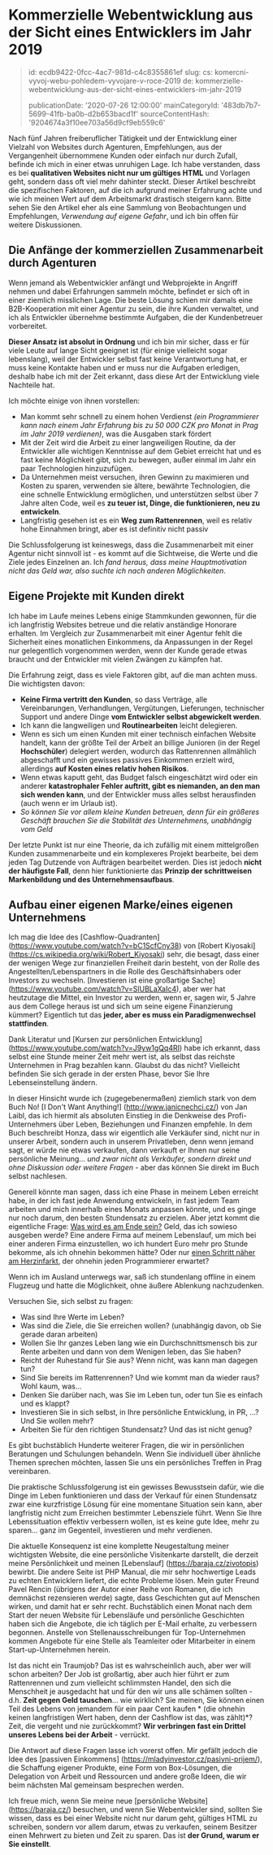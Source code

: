 Kommerzielle Webentwicklung aus der Sicht eines Entwicklers im Jahr 2019
========================================================================

> id: ecdb9422-0fcc-4ac7-981d-c4c8355861ef
> slug:
> 	cs: komercni-vyvoj-webu-pohledem-vyvojare-v-roce-2019
> 	de: kommerzielle-webentwicklung-aus-der-sicht-eines-entwicklers-im-jahr-2019
> 
> publicationDate: '2020-07-26 12:00:00'
> mainCategoryId: '483db7b7-5699-41fb-ba0b-d2b653bacd1f'
> sourceContentHash: '9204674a3f10ee703a56d9cf9eb559c6'

Nach fünf Jahren freiberuflicher Tätigkeit und der Entwicklung einer Vielzahl von Websites durch Agenturen, Empfehlungen, aus der Vergangenheit übernommene Kunden oder einfach nur durch Zufall, befinde ich mich in einer etwas unruhigen Lage. Ich habe verstanden, dass es bei **qualitativen Websites nicht nur um gültiges HTML** und Vorlagen geht, sondern dass oft viel mehr dahinter steckt. Dieser Artikel beschreibt die spezifischen Faktoren, auf die ich aufgrund meiner Erfahrung achte und wie ich meinen Wert auf dem Arbeitsmarkt drastisch steigern kann. Bitte sehen Sie den Artikel eher als eine Sammlung von Beobachtungen und Empfehlungen, *Verwendung auf eigene Gefahr*, und ich bin offen für weitere Diskussionen.

Die Anfänge der kommerziellen Zusammenarbeit durch Agenturen
-----------------------------------------

Wenn jemand als Webentwickler anfängt und Webprojekte in Angriff nehmen und dabei Erfahrungen sammeln möchte, befindet er sich oft in einer ziemlich misslichen Lage. Die beste Lösung schien mir damals eine B2B-Kooperation mit einer Agentur zu sein, die ihre Kunden verwaltet, und ich als Entwickler übernehme bestimmte Aufgaben, die der Kundenbetreuer vorbereitet.

**Dieser Ansatz ist absolut in Ordnung** und ich bin mir sicher, dass er für viele Leute auf lange Sicht geeignet ist (für einige vielleicht sogar lebenslang), weil der Entwickler selbst fast keine Verantwortung hat, er muss keine Kontakte haben und er muss nur die Aufgaben erledigen, deshalb habe ich mit der Zeit erkannt, dass diese Art der Entwicklung viele Nachteile hat.

Ich möchte einige von ihnen vorstellen:

- Man kommt sehr schnell zu einem hohen Verdienst *(ein Programmierer kann nach einem Jahr Erfahrung bis zu 50 000 CZK pro Monat in Prag im Jahr 2019 verdienen)*, was die Ausgaben stark fördert
- Mit der Zeit wird die Arbeit zu einer langweiligen Routine, da der Entwickler alle wichtigen Kenntnisse auf dem Gebiet erreicht hat und es fast keine Möglichkeit gibt, sich zu bewegen, außer einmal im Jahr ein paar Technologien hinzuzufügen.
- Da Unternehmen meist versuchen, ihren Gewinn zu maximieren und Kosten zu sparen, verwenden sie ältere, bewährte Technologien, die eine schnelle Entwicklung ermöglichen, und unterstützen selbst über 7 Jahre alten Code, weil es **zu teuer ist, Dinge, die funktionieren, neu zu entwickeln**.
- Langfristig gesehen ist es ein **Weg zum Rattenrennen**, weil es relativ hohe Einnahmen bringt, aber es ist definitiv nicht passiv

Die Schlussfolgerung ist keineswegs, dass die Zusammenarbeit mit einer Agentur nicht sinnvoll ist - es kommt auf die Sichtweise, die Werte und die Ziele jedes Einzelnen an. Ich *fand heraus, dass meine Hauptmotivation nicht das Geld war, also suchte ich nach anderen Möglichkeiten*.

Eigene Projekte mit Kunden direkt
----------------------------------

Ich habe im Laufe meines Lebens einige Stammkunden gewonnen, für die ich langfristig Websites betreue und die relativ anständige Honorare erhalten. Im Vergleich zur Zusammenarbeit mit einer Agentur fehlt die Sicherheit eines monatlichen Einkommens, da Anpassungen in der Regel nur gelegentlich vorgenommen werden, wenn der Kunde gerade etwas braucht und der Entwickler mit vielen Zwängen zu kämpfen hat.

Die Erfahrung zeigt, dass es viele Faktoren gibt, auf die man achten muss. Die wichtigsten davon:

- **Keine Firma vertritt den Kunden**, so dass Verträge, alle Vereinbarungen, Verhandlungen, Vergütungen, Lieferungen, technischer Support und andere Dinge **vom Entwickler selbst abgewickelt werden**.
- Ich kann die langweiligen und **Routinearbeiten** leicht delegieren.
- Wenn es sich um einen Kunden mit einer technisch einfachen Website handelt, kann der größte Teil der Arbeit an billige Junioren (in der Regel **Hochschüler**) delegiert werden, wodurch das Rattenrennen allmählich abgeschafft und ein gewisses passives Einkommen erzielt wird, allerdings **auf Kosten eines relativ hohen Risikos**.
- Wenn etwas kaputt geht, das Budget falsch eingeschätzt wird oder ein anderer **katastrophaler Fehler auftritt, gibt es niemanden, an den man sich wenden kann**, und der Entwickler muss alles selbst herausfinden (auch wenn er im Urlaub ist).
- *So können Sie vor allem kleine Kunden betreuen, denn für ein größeres Geschäft brauchen Sie die Stabilität des Unternehmens, unabhängig vom Geld*

Der letzte Punkt ist nur eine Theorie, da ich zufällig mit einem mittelgroßen Kunden zusammenarbeite und ein komplexeres Projekt bearbeite, bei dem jeden Tag Dutzende von Aufträgen bearbeitet werden. Dies ist jedoch **nicht der häufigste Fall**, denn hier funktionierte das **Prinzip der schrittweisen Markenbildung und des Unternehmensaufbaus**.

Aufbau einer eigenen Marke/eines eigenen Unternehmens
-------------------------------------

Ich mag die Idee des [Cashflow-Quadranten] (https://www.youtube.com/watch?v=bC1ScfCny38) von [Robert Kiyosaki] (https://cs.wikipedia.org/wiki/Robert_Kiyosaki) sehr, die besagt, dass einer der wenigen Wege zur finanziellen Freiheit darin besteht, von der Rolle des Angestellten/Lebenspartners in die Rolle des Geschäftsinhabers oder Investors zu wechseln. [Investieren ist eine großartige Sache] (https://www.youtube.com/watch?v=SlUBLaXaIc4), aber wer hat heutzutage die Mittel, ein Investor zu werden, wenn er, sagen wir, 5 Jahre aus dem College heraus ist und sich um seine eigene Finanzierung kümmert? Eigentlich tut das **jeder, aber es muss ein Paradigmenwechsel stattfinden**.

Dank Literatur und [Kursen zur persönlichen Entwicklung] (https://www.youtube.com/watch?v=J9yw1gQq4RI) habe ich erkannt, dass selbst eine Stunde meiner Zeit mehr wert ist, als selbst das reichste Unternehmen in Prag bezahlen kann. Glaubst du das nicht? Vielleicht befinden Sie sich gerade in der ersten Phase, bevor Sie Ihre Lebenseinstellung ändern.

In dieser Hinsicht wurde ich (zugegebenermaßen) ziemlich stark von dem Buch No! [I Don't Want Anything!] (http://www.janicnechci.cz/) von Jan Laibl, das ich hiermit als absoluten Einstieg in die Denkweise des Profi-Unternehmers über Leben, Beziehungen und Finanzen empfehle. In dem Buch beschreibt Honza, dass wir eigentlich alle Verkäufer sind, nicht nur in unserer Arbeit, sondern auch in unserem Privatleben, denn wenn jemand sagt, er würde nie etwas verkaufen, dann verkauft er Ihnen nur seine persönliche Meinung... *und zwar nicht als Verkäufer, sondern direkt und ohne Diskussion oder weitere Fragen* - aber das können Sie direkt im Buch selbst nachlesen.

Generell könnte man sagen, dass ich eine Phase in meinem Leben erreicht habe, in der ich fast jede Anwendung entwickeln, in fast jedem Team arbeiten und mich innerhalb eines Monats anpassen könnte, und es ginge nur noch darum, den besten Stundensatz zu erzielen. Aber jetzt kommt die eigentliche Frage: [Was wird es am Ende sein?](https://www.youtube.com/watch?v=J9yw1gQq4RI&t=7s) Geld, das ich sowieso ausgeben werde? Eine andere Firma auf meinem Lebenslauf, um mich bei einer anderen Firma einzustellen, wo ich hundert Euro mehr pro Stunde bekomme, als ich ohnehin bekommen hätte? Oder nur [einen Schritt näher am Herzinfarkt](https://blog.freelo.cz/david-grudl-jak-ho-neznate-aneb-infarktovy-vyvoj-open-source/), der ohnehin jeden Programmierer erwartet?

Wenn ich im Ausland unterwegs war, saß ich stundenlang offline in einem Flugzeug und hatte die Möglichkeit, ohne äußere Ablenkung nachzudenken.

Versuchen Sie, sich selbst zu fragen:

- Was sind Ihre Werte im Leben?
- Was sind die Ziele, die Sie erreichen wollen? (unabhängig davon, ob Sie gerade daran arbeiten)
- Wollen Sie Ihr ganzes Leben lang wie ein Durchschnittsmensch bis zur Rente arbeiten und dann von dem Wenigen leben, das Sie haben?
- Reicht der Ruhestand für Sie aus? Wenn nicht, was kann man dagegen tun?
- Sind Sie bereits im Rattenrennen? Und wie kommt man da wieder raus? Wohl kaum, was...
- Denken Sie darüber nach, was Sie im Leben tun, oder tun Sie es einfach und es klappt?
- Investieren Sie in sich selbst, in Ihre persönliche Entwicklung, in PR, ...? Und Sie wollen mehr?
- Arbeiten Sie für den richtigen Stundensatz? Und das ist nicht genug?

Es gibt buchstäblich Hunderte weiterer Fragen, die wir in persönlichen Beratungen und Schulungen behandeln. Wenn Sie individuell über ähnliche Themen sprechen möchten, lassen Sie uns ein persönliches Treffen in Prag vereinbaren.

Die praktische Schlussfolgerung ist ein gewisses Bewusstsein dafür, wie die Dinge im Leben funktionieren und dass der Verkauf für einen Stundensatz zwar eine kurzfristige Lösung für eine momentane Situation sein kann, aber langfristig nicht zum Erreichen bestimmter Lebensziele führt. Wenn Sie Ihre Lebenssituation effektiv verbessern wollen, ist es keine gute Idee, mehr zu sparen... ganz im Gegenteil, investieren und mehr verdienen.

Die aktuelle Konsequenz ist eine komplette Neugestaltung meiner wichtigsten Website, die eine persönliche Visitenkarte darstellt, die derzeit meine Persönlichkeit und meinen [Lebenslauf] (https://baraja.cz/zivotopis) bewirbt. Die andere Seite ist PHP Manual, die mir sehr hochwertige Leads zu echten Entwicklern liefert, die echte Probleme lösen. Mein guter Freund Pavel Rencin (übrigens der Autor einer Reihe von Romanen, die ich demnächst rezensieren werde) sagte, dass Geschichten gut auf Menschen wirken, und damit hat er sehr recht. Buchstäblich einen Monat nach dem Start der neuen Website für Lebensläufe und persönliche Geschichten haben sich die Angebote, die ich täglich per E-Mail erhalte, zu verbessern begonnen. Anstelle von Stellenausschreibungen für Top-Unternehmen kommen Angebote für eine Stelle als Teamleiter oder Mitarbeiter in einem Start-up-Unternehmen herein.

Ist das nicht ein Traumjob? Das ist es wahrscheinlich auch, aber wer will schon arbeiten? Der Job ist großartig, aber auch hier führt er zum Rattenrennen und zum vielleicht schlimmsten Handel, den sich die Menschheit je ausgedacht hat und für den wir uns alle schämen sollten - d.h. **Zeit gegen Geld tauschen**... wie wirklich? Sie meinen, Sie können einen Teil des Lebens von jemandem für ein paar Cent kaufen * (die ohnehin keinen langfristigen Wert haben, denn der Cashflow ist das, was zählt)*? Zeit, die vergeht und nie zurückkommt? **Wir verbringen fast ein Drittel unseres Lebens bei der Arbeit** - verrückt.

Die Antwort auf diese Fragen lasse ich vorerst offen. Mir gefällt jedoch die Idee des [passiven Einkommens] (https://mladyinvestor.cz/pasivni-prijem/), die Schaffung eigener Produkte, eine Form von Box-Lösungen, die Delegation von Arbeit und Ressourcen und andere große Ideen, die wir beim nächsten Mal gemeinsam besprechen werden.

Ich freue mich, wenn Sie meine neue [persönliche Website] (https://baraja.cz/) besuchen, und wenn Sie Webentwickler sind, sollten Sie wissen, dass es bei einer Website nicht nur darum geht, gültiges HTML zu schreiben, sondern vor allem darum, etwas zu verkaufen, seinem Besitzer einen Mehrwert zu bieten und Zeit zu sparen. Das ist **der Grund, warum er Sie einstellt**.
